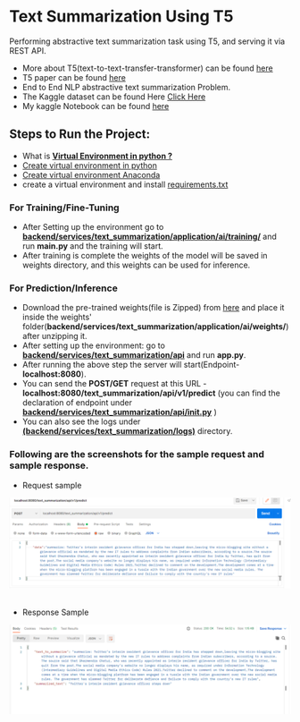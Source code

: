 # Text Summarization Using T5
Performing abstractive text summarization task using T5, and serving it via REST API.

- More about T5(text-to-text-transfer-transformer) can be found [here](https://huggingface.co/transformers/model_doc/t5.html)
- T5 paper can be found [here](https://github.com/R-aryan/Text-Summarization-Using-T5/blob/develop/msc/t5_paper.pdf)
- End to End NLP  abstractive text summarization Problem.
- The Kaggle dataset can be found Here [Click Here](https://www.kaggle.com/sunnysai12345/news-summary)
- My kaggle Notebook can be found [here](https://www.kaggle.com/raryan/t5-abstractive-text-summarization)


## Steps to Run the Project:
- What is [**Virtual Environment in python ?**](https://www.geeksforgeeks.org/python-virtual-environment/)
- [Create virtual environment in python](https://www.geeksforgeeks.org/creating-python-virtual-environment-windows-linux/)
- [Create virtual environment Anaconda](https://www.geeksforgeeks.org/set-up-virtual-environment-for-python-using-anaconda/)
- create a virtual environment and install [requirements.txt](https://github.com/R-aryan/Text-Summarization-Using-T5/blob/main/requirements.txt)


### For Training/Fine-Tuning
- After Setting up the environment go to [**backend/services/text_summarization/application/ai/training/**](https://github.com/R-aryan/Text-Summarization-Using-T5/tree/main/backend/services/text_summarization/application/ai/training) and run **main.py** and the training will start.
- After training is complete the weights of the model will be saved in weights directory, and this weights can be used for inference.


### For Prediction/Inference
- Download the pre-trained weights(file is Zipped) from [here](https://drive.google.com/drive/folders/1l0oejWlLIEYDOsjahVNMN31JgNeFIzfl?usp=sharing) and place it inside the weights' folder(**backend/services/text_summarization/application/ai/weights/**) after unzipping it.
- After setting up the environment: go to [**backend/services/text_summarization/api**](https://github.com/R-aryan/Text-Summarization-Using-T5/tree/main/backend/services/text_summarization/api) and run **app.py**.
- After running the above step the server will start(Endpoint- **localhost:8080**).  
- You can send the **POST/GET** request at this URL - **localhost:8080/text_summarization/api/v1/predict** (you can find the declaration of endpoint under [**backend/services/text_summarization/api/__init__.py**](https://github.com/R-aryan/Text-Summarization-Using-T5/blob/main/backend/services/text_summarization/api/__init__.py) )
- You can also see the logs under [**(backend/services/text_summarization/logs)**](https://github.com/R-aryan/Text-Summarization-Using-T5/tree/main/backend/services/text_summarization/logs) directory.

### Following are the screenshots for the sample **request** and sample **response.**

- Request sample

![Sample request](https://github.com/R-aryan/Text-Summarization-Using-T5/blob/main/msc/sample_request.png)
  <br>
  <br>
- Response Sample

![Sample response](https://github.com/R-aryan/Text-Summarization-Using-T5/blob/main/msc/sample_response.png)
